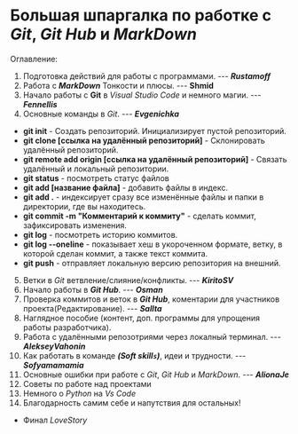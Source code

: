 # Большая шпаргалка по работке с *Git*, *Git Hub* и *MarkDown*
Оглавление:
1. Подготовка действий для работы с программами. --- **_Rustamoff_**
2. Работа с **_MarkDown_** Тонкости и плюсы. --- **__Shmid__**
3. Начало работы с **Git** в *Visual Studio Code* и немного магии. --- **_Fennellis_**
4. Основные команды в *Git*. --- **_Evgenichka_**

* **git init** - Создать репозиторий. Инициализирует пустой репозиторий.
* **git clone [ссылка на удалённый репозиторий]** - Склонировать удалённый репозиторий.
* **git remote add origin [ссылка на удалённый репозиторий]** - Связать удалённый и локальный репозитории. 
* **git status** - посмотреть статус файлов
* **git add [название файла]** - добавить файлы в индекс. 
* **git add .** -  индексирует сразу все изменённые файлы и папки в директории, где вы находитесь.
* **git commit -m "Комментарий к коммиту"** - сделать коммит, зафиксировать изменения. 
* **git log** - посмотреть историю коммитов. 
* **git log --oneline** - показывает хеш в укороченном формате, ветку, в которой сделан коммит, а также текст коммита.  
* **git push** - отправляет локальную версию репозитория на внешний.


5. Ветки в *Git* ветвление/слияние/конфликты. --- **_KiritoSV_**
6. Начало работы в **_Git Hub_**. --- **_Osman_**
7. Проверка коммитов и веток в **_Git Hub_**, коментарии для участников проекта(Редактирование). --- **_Sallta_**
8. Наглядное пособие (контент, доп. программы для упрощения работы разработчика).
9. Работа с удалёнными репозотриями через локалный терминал. ---  **_AlekseyVahonin_**
10. Как работать в команде ***(Soft skill`s`)***, идеи и трудности. --- **_Sofyamamamia_** 
11. Основные ошибки при работе с *Git*, *Git Hub* и *MarkDown*. --- **_AlionaJe_** 
12. Советы по работе над проектами
13. Немного о *Python* на *Vs Code*
14. Благодарность самим себе и напутствия для остальных!
* Финал *LoveStory*
